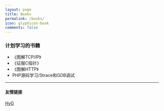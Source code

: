 ```yaml
---
layout: page
title: Books
permalink: /books/
icon: glyphicon-book
comments: false
---
```


### 计划学习的书籍

* 《图解TCP/IP》
* 《征服C指针》
* 《图解HTTP》
* PHP源码学习/Strace和GDB调试

---

#### 友情链接

[HyG](http://gaohaoyang.github.io/)